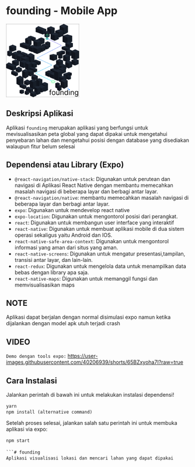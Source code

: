# founding - Mobile App

<img src="assets/icon.png" width="200">

## Deskripsi Aplikasi
Aplikasi `founding` merupakan aplikasi yang berfungsi untuk mevisualisasikan peta global yang dapat dipakai untuk mengetahui penyebaran lahan dan mengetahui posisi dengan database yang disediakan walaupun fitur belum selesai 

## Dependensi atau Library (Expo)
- `@react-navigation/native-stack`: Digunakan untuk perutean dan navigasi di Aplikasi React Native dengan membantu memecahkan masalah navigasi di beberapa layar dan berbagi antar layar. 
- `@react-navigation/native`: membantu memecahkan masalah navigasi di beberapa layar dan berbagi antar layar.
- `expo`: Digunakan untuk mendevelop react native
- `expo-location`: Digunakan untuk mengontorol posisi dari perangkat.
- `react`: Digunakan untuk membangun user interface yang interaktif
- `react-native`: Digunakan untuk membuat aplikasi mobile di dua sistem operasi sekaligus yaitu Android dan IOS.
- `react-native-safe-area-context`: Digunakan untuk mengontorol informasi yang aman dari situs yang aman.
- `react-native-screens`: Digunakan untuk mengatur presentasi,tampilan, transisi antar layar, dan lain-lain.
- `react-redux`: Digunakan untuk mengelola data untuk menampilkan data bebas dengan library apa saja.
- `react-native-maps`: Digunakan untuk memanggil fungsi dan memvisualisasikan maps

## NOTE
Aplikasi dapat berjalan dengan normal disimulasi expo namun ketika dijalankan dengan model apk utuh terjadi crash

## VIDEO
`Demo dengan tools expo:`
https://user-images.githubusercontent.com/40206939/shorts/65BZxyoha7I?raw=true


## Cara Instalasi
Jalankan perintah di bawah ini untuk melakukan instalasi dependensi!

```
yarn
npm install (alternative command)
```

Setelah proses selesai, jalankan salah satu perintah ini untuk membuka aplikasi via expo:
```
npm start

```# founding
Aplikasi visualisasi lokasi dan mencari lahan yang dapat dipakai
